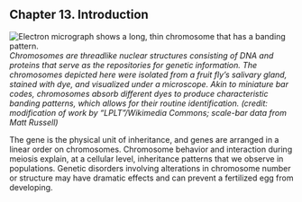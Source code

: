 ##  Chapter 13. Introduction 

![Electron micrograph shows a long, thin chromosome that has a banding pattern.][1] _Chromosomes are threadlike nuclear structures consisting of DNA and proteins that serve as the repositories for genetic information. The chromosomes depicted here were isolated from a fruit fly’s salivary gland, stained with dye, and visualized under a microscope. Akin to miniature bar codes, chromosomes absorb different dyes to produce characteristic banding patterns, which allows for their routine identification. (credit: modification of work by “LPLT”/Wikimedia Commons; scale-bar data from Matt Russell)_

The gene is the physical unit of inheritance, and genes are arranged in a linear order on chromosomes. Chromosome behavior and interaction during meiosis explain, at a cellular level, inheritance patterns that we observe in populations. Genetic disorders involving alterations in chromosome number or structure may have dramatic effects and can prevent a fertilized egg from developing.

   [1]: https://cnx.org/resources/a5328000314b25b55a44f2bf218a68fe806e7c48/Figure_13_00_01.jpg

